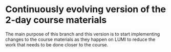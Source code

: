 # Continuously evolving version of the 2-day course materials

The main purpose of this branch and this version is to start implementing changes to the course
materials as they happen on LUMI to reduce the work that needs to be done closer to the course.

